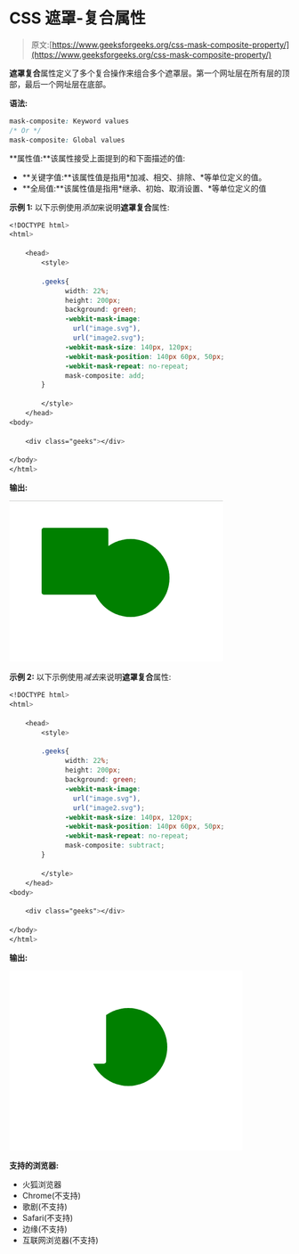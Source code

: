 # CSS 遮罩-复合属性

> 原文:[https://www.geeksforgeeks.org/css-mask-composite-property/](https://www.geeksforgeeks.org/css-mask-composite-property/)

**遮罩复合**属性定义了多个复合操作来组合多个遮罩层。第一个网址层在所有层的顶部，最后一个网址层在底部。

**语法:**

```css
mask-composite: Keyword values
/* Or */
mask-composite: Global values
```

**属性值:**该属性接受上面提到的和下面描述的值:

*   **关键字值:**该属性值是指用*加减、相交、排除、*等单位定义的值。
*   **全局值:**该属性值是指用*继承、初始、取消设置、*等单位定义的值

**示例 1:** 以下示例使用*添加*来说明**遮罩复合**属性:

```css
<!DOCTYPE html>
<html>

    <head>
        <style>

        .geeks{
              width: 22%;
              height: 200px;
              background: green;
              -webkit-mask-image: 
                url("image.svg"), 
                url("image2.svg");
              -webkit-mask-size: 140px, 120px;
              -webkit-mask-position: 140px 60px, 50px;
              -webkit-mask-repeat: no-repeat;
              mask-composite: add;
        }

        </style>
    </head>
<body>

    <div class="geeks"></div>

</body>
</html>
```

**输出:**

![](img/92d0a630a3ef1088b644e6bd63fa6f26.png)

**示例 2:** 以下示例使用*减去*来说明**遮罩复合**属性:

```css
<!DOCTYPE html>
<html>

    <head>
        <style>

        .geeks{
              width: 22%;
              height: 200px;
              background: green;
              -webkit-mask-image: 
                url("image.svg"), 
                url("image2.svg");
              -webkit-mask-size: 140px, 120px;
              -webkit-mask-position: 140px 60px, 50px;
              -webkit-mask-repeat: no-repeat;
              mask-composite: subtract;
        }

        </style>
    </head>
<body>

    <div class="geeks"></div>

</body>
</html>
```

**输出:**

![](img/e8423a78efe95689c1e129cbcf2ed593.png)

**支持的浏览器:**

*   火狐浏览器
*   Chrome(不支持)
*   歌剧(不支持)
*   Safari(不支持)
*   边缘(不支持)
*   互联网浏览器(不支持)